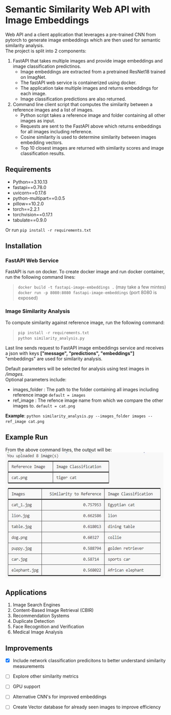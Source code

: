 # Semantic Similarity Web API with Image Embeddings
Web API and a client application that leverages a pre-trained CNN from pytorch to generate image embeddings which are then used for semantic similarity analysis. </br>
The project is split into 2 components: </br>
1. FastAPI that takes multiple images and provide image embeddings and image classification predictinos. </br>
    - Image embeddings are extracted from a pretrained ResNet18 trained on ImagNet.
    - The fastAPI web service is containerized using docker.
    - The application take multiple images and returns embeddings for each image. 
    - Image classification predictions are also returned. 
2. Command line client script that computes the similarity between a reference images and a list of images. </br>
    - Python script takes a reference image and folder containing all other images as input.
    - Requests are sent to the FastAPI above which returns embeddings for all images including reference. 
    - Cosine similarity is used to determine similarity between images embedding vectors.
    - Top 10 closest images are returned with similarity scores and image classification results. 

## Requirements

* Python==3.10.13
* fastapi==0.78.0
* uvicorn==0.17.6
* python-multipart==0.0.5
* pillow==10.2.0
* torch==2.2.1
* torchvision==0.17.1
* tabulate==0.9.0

Or run `pip install -r requirements.txt` </br> 

## Installation

### FastAPI Web Service
FastAPI is run on docker. To create docker image and run docker container, run the following command lines: </br> 
> `docker build -t fastapi-image-embeddings .` (may take a few mintes) </br>
> `docker run -p 8080:8080 fastapi-image-embeddings` (port 8080 is exposed) </br> 

### Image Similarity Analysis
To compute similarity against reference image, run the following command: </br> 
> `pip install -r requirements.txt` </br> 
> `python similarity_analysis.py` </br>

Last line sends request to FastAPI image embeddings service and receives a json with keys **["message", "predictions", "embeddings"]** </br>
"embeddings" are used for similarity analysis. 

Default parameters will be selected for analysis using test images in */images*. </br> 
Optional parameters include: </br> 
* images_folder : The path to the folder containing all images including reference image `default = images` </br>
* ref_image : The refence image name from which we compare the other images to. `default = cat.png` </br> 

**Example**: `python similarity_analysis.py --images_folder images --ref_image cat.png`

## Example Run
From the above command lines, the output will be: </br>
![image info](./example/fastapi_similarity_output.JPG)


## Applications
1. Image Search Engines
2. Content-Based Image Retrieval (CBIR)
3. Recommendation Systems
4. Duplicate Detection
5. Face Recognition and Verification
6. Medical Image Analysis

## Improvements 
- [x] Include network classification predicitons to better understand similarity measurements
- [ ] Explore other similarity metrics
- [ ] GPU support
- [ ] Alternative CNN's for improved embeddings
- [ ] Create Vector database for already seen images to improve efficiency














